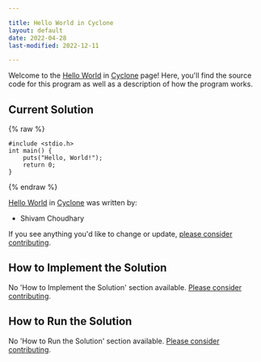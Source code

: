 ```yaml
---

title: Hello World in Cyclone
layout: default
date: 2022-04-28
last-modified: 2022-12-11

---
```


Welcome to the [Hello World](https://sampleprograms.io/projects/hello-world) in [Cyclone](https://sampleprograms.io/languages/cyclone) page! Here, you'll find the source code for this program as well as a description of how the program works.

## Current Solution

{% raw %}

```cyclone
#include <stdio.h>
int main() {
	puts("Hello, World!");
	return 0;
}
```

{% endraw %}

[Hello World](https://sampleprograms.io/projects/hello-world) in [Cyclone](https://sampleprograms.io/languages/cyclone) was written by:

- Shivam Choudhary

If you see anything you'd like to change or update, [please consider contributing](https://github.com/TheRenegadeCoder/sample-programs).

## How to Implement the Solution

No 'How to Implement the Solution' section available. [Please consider contributing](https://github.com/TheRenegadeCoder/sample-programs-website).

## How to Run the Solution

No 'How to Run the Solution' section available. [Please consider contributing](https://github.com/TheRenegadeCoder/sample-programs-website).